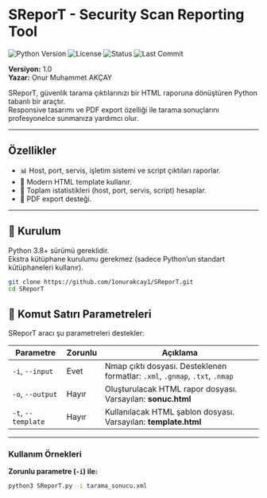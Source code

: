 #  SReporT - Security Scan Reporting Tool  

![Python Version](https://img.shields.io/badge/python-3.8%2B-blue)
![License](https://img.shields.io/badge/license-MIT-green)
![Status](https://img.shields.io/badge/status-active-success)
![Last Commit](https://img.shields.io/github/last-commit/1onurakcay1/SReporT)

**Versiyon:** 1.0  
**Yazar:** Onur Muhammet AKÇAY  


SReporT, güvenlik tarama çıktılarınızı bir HTML raporuna dönüştüren Python tabanlı bir araçtır.  
Responsive tasarımı ve PDF export özelliği ile tarama sonuçlarını profesyonelce sunmanıza yardımcı olur.  

---

##  Özellikler
- 📊 Host, port, servis, işletim sistemi ve script çıktıları raporlar.  
- 🎨 Modern HTML template kullanır.  
- 🧮 Toplam istatistikleri (host, port, servis, script) hesaplar.  
- 📑 PDF export desteği.    

---

## 🚀 Kurulum

Python 3.8+ sürümü gereklidir.  
Ekstra kütüphane kurulumu gerekmez (sadece Python’un standart kütüphaneleri kullanır).

```bash
git clone https://github.com/1onurakcay1/SReporT.git
cd SReporT
```
## 🔧 Komut Satırı Parametreleri

SReporT aracı şu parametreleri destekler:

| Parametre | Zorunlu | Açıklama |
|-----------|---------|----------|
| `-i`, `--input`    |  Evet | Nmap çıktı dosyası. Desteklenen formatlar: `.xml`, `.gnmap`, `.txt`, `.nmap` |
| `-o`, `--output`   |  Hayır | Oluşturulacak HTML rapor dosyası. Varsayılan: **sonuc.html** |
| `-t`, `--template` |  Hayır | Kullanılacak HTML şablon dosyası. Varsayılan: **template.html** |

---

###  Kullanım Örnekleri

**Zorunlu parametre (`-i`) ile:**
```bash
python3 SReporT.py -i tarama_sonucu.xml
